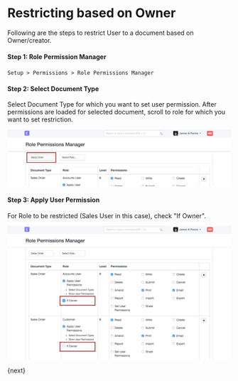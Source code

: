 <!-- add-breadcrumbs -->
# Restricting based on Owner

Following are the steps to restrict User to a document based on Owner/creator.

#### Step 1: Role Permission Manager

`Setup > Permissions > Role Permissions Manager`

#### Step 2: Select Document Type

Select Document Type for which you want to set user permission. After permissions are loaded for selected document, scroll to role for which you want to set restriction.

<img alt="Sales Order" class="screenshot" src="../assets/owner-restriction-1.png">

#### Step 3: Apply User Permission

For Role to be restricted (Sales User in this case), check "If Owner".

<img alt="S" class="screenshot" src="../assets/owner-restriction-2.png">

{next}
